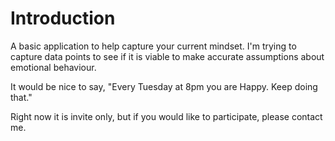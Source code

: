 # Introduction

A basic application to help capture your current mindset. I'm trying to
capture data points to see if it is viable to make accurate assumptions
about emotional behaviour.

It would be nice to say, "Every Tuesday at 8pm you are Happy. Keep doing
that."

Right now it is invite only, but if you would like to participate,
please contact me.
